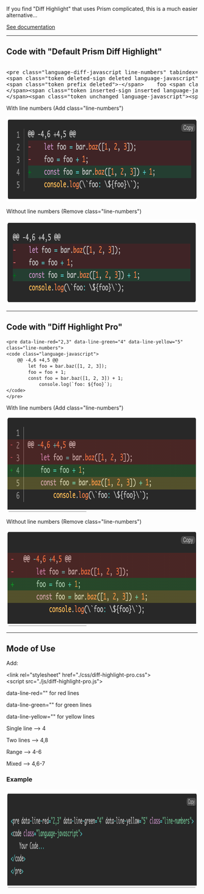 If you find "Diff Highlight" that uses Prism complicated, this is a much easier alternative...

<a href="./index.html">See documentation</a>

* * *

  
  

Code with "Default Prism Diff Highlight"
----------------------------------------
<pre><code class="language-markup"></code>
&lt;pre class="language-diff-javascript line-numbers" tabindex="0">&lt;code class="diff-highlight language-diff-javascript">&lt;span class="token coord">@@ -4,6 +4,5 @@&lt;/span>
&lt;span class="token deleted-sign deleted language-javascript">&lt;span class="token prefix deleted">-&lt;/span>    &lt;span class="token keyword">let&lt;/span> foo &lt;span class="token operator">=&lt;/span> bar&lt;span class="token punctuation">.&lt;/span>&lt;span class="token function">baz&lt;/span>&lt;span class="token punctuation">(&lt;/span>&lt;span class="token punctuation">[&lt;/span>&lt;span class="token number">1&lt;/span>&lt;span class="token punctuation">,&lt;/span> &lt;span class="token number">2&lt;/span>&lt;span class="token punctuation">,&lt;/span> &lt;span class="token number">3&lt;/span>&lt;span class="token punctuation">]&lt;/span>&lt;span class="token punctuation">)&lt;/span>&lt;span class="token punctuation">;&lt;/span>
&lt;span class="token prefix deleted">-&lt;/span>    foo &lt;span class="token operator">=&lt;/span> foo &lt;span class="token operator">+&lt;/span> &lt;span class="token number">1&lt;/span>&lt;span class="token punctuation">;&lt;/span>
&lt;/span>&lt;span class="token inserted-sign inserted language-javascript">&lt;span class="token prefix inserted">+&lt;/span>    &lt;span class="token keyword">const&lt;/span> foo &lt;span class="token operator">=&lt;/span> bar&lt;span class="token punctuation">.&lt;/span>&lt;span class="token function">baz&lt;/span>&lt;span class="token punctuation">(&lt;/span>&lt;span class="token punctuation">[&lt;/span>&lt;span class="token number">1&lt;/span>&lt;span class="token punctuation">,&lt;/span> &lt;span class="token number">2&lt;/span>&lt;span class="token punctuation">,&lt;/span> &lt;span class="token number">3&lt;/span>&lt;span class="token punctuation">]&lt;/span>&lt;span class="token punctuation">)&lt;/span> &lt;span class="token operator">+&lt;/span> &lt;span class="token number">1&lt;/span>&lt;span class="token punctuation">;&lt;/span>
&lt;/span>&lt;span class="token unchanged language-javascript">&lt;span class="token prefix unchanged"> &lt;/span>    console&lt;span class="token punctuation">.&lt;/span>&lt;span class="token function">log&lt;/span>&lt;span class="token punctuation">(&lt;/span>&lt;span class="token template-string">&lt;span class="token template-punctuation string">\`&lt;/span>&lt;span class="token string">foo: &lt;/span>&lt;span class="token interpolation">&lt;span class="token interpolation-punctuation punctuation">\${&lt;/span>foo&lt;span class="token interpolation-punctuation punctuation">}&lt;/span>&lt;/span>&lt;span class="token template-punctuation string">\`&lt;/span>&lt;/span>&lt;span class="token punctuation">)&lt;/span>&lt;span class="token punctuation">;&lt;/span>&lt;/span>&lt;/code>&lt;/pre>
</code></pre>
  
<p>With line numbers (Add class="line-numbers")</p>
<img src="./img/01.png" alt="Diff Highlight With line numbers" style="height: 224px; width:792px;"/>

<p>Without line numbers (Remove class="line-numbers")</p>
<img src="./img/02.png" alt="Diff Highlight Without line numbers" style="height: 223px; width:794px;"/>

* * *

  
  

Code with "Diff Highlight Pro"
------------------------------

    
    <pre data-line-red="2,3" data-line-green="4" data-line-yellow="5" class="line-numbers">
    <code class="language-javascript">
        @@ -4,6 +4,5 @@
            let foo = bar.baz([1, 2, 3]);
            foo = foo + 1;
            const foo = bar.baz([1, 2, 3]) + 1;
                console.log(`foo: ${foo}`);
    </code>
    </pre>
    

<p>With line numbers (Add class="line-numbers")</p>
<img src="./img/03.png" alt="Diff Highlight Pro With line numbers" style="height: 252px; width:793px;"/>

<p>Without line numbers (Remove class="line-numbers")</p>
<img src="./img/04.png" alt="Diff Highlight Pro Without line numbers" style="height: 253px; width:792px;"/>

* * *

  
  

Mode of Use
-----------

  

Add:

&lt;link rel="stylesheet" href="./css/diff-highlight-pro.css"><br>
&lt;script src="./js/diff-highlight-pro.js"></script>
  

data-line-red="" for red lines

data-line-green="" for green lines

data-line-yellow="" for yellow lines

  

Single line --> 4

Two lines --> 4,8

Range --> 4-6

Mixed --> 4,6-7

  

<h3>Example</h3>
<img src="./img/05.png" alt="Diff Highlight Pro Example" style="height: 259px; width:1201px;"/>
